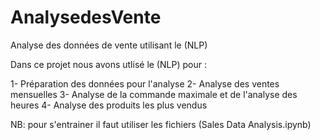 # AnalysedesVente
Analyse des données de vente utilisant le (NLP)

Dans ce projet  nous avons utlisé le (NLP) pour :

1- Préparation des données pour l'analyse
2- Analyse des ventes mensuelles
3- Analyse de la commande maximale et de l'analyse des heures
4- Analyse des produits les plus vendus

NB: pour s'entrainer il faut utiliser les fichiers (Sales Data Analysis.ipynb) 
